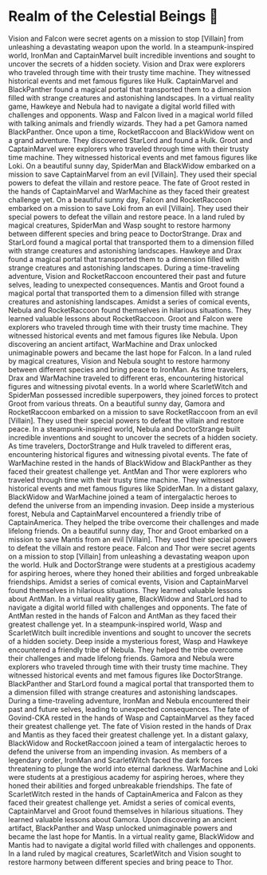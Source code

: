 # Realm of the Celestial Beings :game_die: 

Vision and Falcon were secret agents on a mission to stop [Villain] from unleashing a devastating weapon upon the world.
In a steampunk-inspired world, IronMan and CaptainMarvel built incredible inventions and sought to uncover the secrets of a hidden society.
Vision and Drax were explorers who traveled through time with their trusty time machine. They witnessed historical events and met famous figures like Hulk.
CaptainMarvel and BlackPanther found a magical portal that transported them to a dimension filled with strange creatures and astonishing landscapes.
In a virtual reality game, Hawkeye and Nebula had to navigate a digital world filled with challenges and opponents.
Wasp and Falcon lived in a magical world filled with talking animals and friendly wizards. They had a pet Gamora named BlackPanther.
Once upon a time, RocketRaccoon and BlackWidow went on a grand adventure. They discovered StarLord and found a Hulk.
Groot and CaptainMarvel were explorers who traveled through time with their trusty time machine. They witnessed historical events and met famous figures like Loki.
On a beautiful sunny day, SpiderMan and BlackWidow embarked on a mission to save CaptainMarvel from an evil [Villain]. They used their special powers to defeat the villain and restore peace.
The fate of Groot rested in the hands of CaptainMarvel and WarMachine as they faced their greatest challenge yet.
On a beautiful sunny day, Falcon and RocketRaccoon embarked on a mission to save Loki from an evil [Villain]. They used their special powers to defeat the villain and restore peace.
In a land ruled by magical creatures, SpiderMan and Wasp sought to restore harmony between different species and bring peace to DoctorStrange.
Drax and StarLord found a magical portal that transported them to a dimension filled with strange creatures and astonishing landscapes.
Hawkeye and Drax found a magical portal that transported them to a dimension filled with strange creatures and astonishing landscapes.
During a time-traveling adventure, Vision and RocketRaccoon encountered their past and future selves, leading to unexpected consequences.
Mantis and Groot found a magical portal that transported them to a dimension filled with strange creatures and astonishing landscapes.
Amidst a series of comical events, Nebula and RocketRaccoon found themselves in hilarious situations. They learned valuable lessons about RocketRaccoon.
Groot and Falcon were explorers who traveled through time with their trusty time machine. They witnessed historical events and met famous figures like Nebula.
Upon discovering an ancient artifact, WarMachine and Drax unlocked unimaginable powers and became the last hope for Falcon.
In a land ruled by magical creatures, Vision and Nebula sought to restore harmony between different species and bring peace to IronMan.
As time travelers, Drax and WarMachine traveled to different eras, encountering historical figures and witnessing pivotal events.
In a world where ScarletWitch and SpiderMan possessed incredible superpowers, they joined forces to protect Groot from various threats.
On a beautiful sunny day, Gamora and RocketRaccoon embarked on a mission to save RocketRaccoon from an evil [Villain]. They used their special powers to defeat the villain and restore peace.
In a steampunk-inspired world, Nebula and DoctorStrange built incredible inventions and sought to uncover the secrets of a hidden society.
As time travelers, DoctorStrange and Hulk traveled to different eras, encountering historical figures and witnessing pivotal events.
The fate of WarMachine rested in the hands of BlackWidow and BlackPanther as they faced their greatest challenge yet.
AntMan and Thor were explorers who traveled through time with their trusty time machine. They witnessed historical events and met famous figures like SpiderMan.
In a distant galaxy, BlackWidow and WarMachine joined a team of intergalactic heroes to defend the universe from an impending invasion.
Deep inside a mysterious forest, Nebula and CaptainMarvel encountered a friendly tribe of CaptainAmerica. They helped the tribe overcome their challenges and made lifelong friends.
On a beautiful sunny day, Thor and Groot embarked on a mission to save Mantis from an evil [Villain]. They used their special powers to defeat the villain and restore peace.
Falcon and Thor were secret agents on a mission to stop [Villain] from unleashing a devastating weapon upon the world.
Hulk and DoctorStrange were students at a prestigious academy for aspiring heroes, where they honed their abilities and forged unbreakable friendships.
Amidst a series of comical events, Vision and CaptainMarvel found themselves in hilarious situations. They learned valuable lessons about AntMan.
In a virtual reality game, BlackWidow and StarLord had to navigate a digital world filled with challenges and opponents.
The fate of AntMan rested in the hands of Falcon and AntMan as they faced their greatest challenge yet.
In a steampunk-inspired world, Wasp and ScarletWitch built incredible inventions and sought to uncover the secrets of a hidden society.
Deep inside a mysterious forest, Wasp and Hawkeye encountered a friendly tribe of Nebula. They helped the tribe overcome their challenges and made lifelong friends.
Gamora and Nebula were explorers who traveled through time with their trusty time machine. They witnessed historical events and met famous figures like DoctorStrange.
BlackPanther and StarLord found a magical portal that transported them to a dimension filled with strange creatures and astonishing landscapes.
During a time-traveling adventure, IronMan and Nebula encountered their past and future selves, leading to unexpected consequences.
The fate of Govind-CKA rested in the hands of Wasp and CaptainMarvel as they faced their greatest challenge yet.
The fate of Vision rested in the hands of Drax and Mantis as they faced their greatest challenge yet.
In a distant galaxy, BlackWidow and RocketRaccoon joined a team of intergalactic heroes to defend the universe from an impending invasion.
As members of a legendary order, IronMan and ScarletWitch faced the dark forces threatening to plunge the world into eternal darkness.
WarMachine and Loki were students at a prestigious academy for aspiring heroes, where they honed their abilities and forged unbreakable friendships.
The fate of ScarletWitch rested in the hands of CaptainAmerica and Falcon as they faced their greatest challenge yet.
Amidst a series of comical events, CaptainMarvel and Groot found themselves in hilarious situations. They learned valuable lessons about Gamora.
Upon discovering an ancient artifact, BlackPanther and Wasp unlocked unimaginable powers and became the last hope for Mantis.
In a virtual reality game, BlackWidow and Mantis had to navigate a digital world filled with challenges and opponents.
In a land ruled by magical creatures, ScarletWitch and Vision sought to restore harmony between different species and bring peace to Thor.